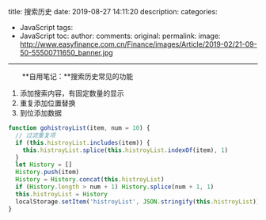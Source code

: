 title: 搜索历史
date: 2019-08-27 14:11:20
description: 
categories:
- JavaScript
tags:
- JavaScript
toc:
author:
comments:
original:
permalink: 
image: http://www.easyfinance.com.cn/Finance/images/Article/2019-02/21-09-50-55500711650_banner.jpg
---
　　**自用笔记：**搜索历史常见的功能
1. 添加搜索内容，有固定数量的显示
1. 重复添加位置替换
1. 到位添加数据
<!-- more -->

```javascript
function gohistroyList(item, num = 10) {
  // 过滤重复项
  if (this.histroyList.includes(item)) {
    this.histroyList.splice(this.histroyList.indexOf(item), 1)
  }
  let History = []
  History.push(item)
  History = History.concat(this.histroyList)
  if (History.length > num + 1) History.splice(num + 1, 1)
  this.histroyList = History
  localStorage.setItem('histroyList', JSON.stringify(this.histroyList))
}
```

```javascript
```
